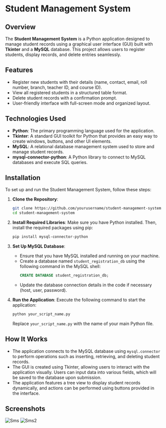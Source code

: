
# Student Management System

## Overview

The **Student Management System** is a Python application designed to manage student records using a graphical user interface (GUI) built with **Tkinter** and a **MySQL** database. This project allows users to register students, display records, and delete entries seamlessly.

## Features

- Register new students with their details (name, contact, email, roll number, branch, teacher ID, and course ID).
- View all registered students in a structured table format.
- Delete student records with a confirmation prompt.
- User-friendly interface with full-screen mode and organized layout.

## Technologies Used

- **Python**: The primary programming language used for the application.
- **Tkinter**: A standard GUI toolkit for Python that provides an easy way to create windows, buttons, and other UI elements.
- **MySQL**: A relational database management system used to store and manage student records.
- **mysql-connector-python**: A Python library to connect to MySQL databases and execute SQL queries.

## Installation

To set up and run the Student Management System, follow these steps:

1. **Clone the Repository**:
   ```bash
   git clone https://github.com/yourusername/student-management-system.git
   cd student-management-system
   ```

2. **Install Required Libraries**:
   Make sure you have Python installed. Then, install the required packages using pip:
   ```bash
   pip install mysql-connector-python
   ```

3. **Set Up MySQL Database**:
   - Ensure that you have MySQL installed and running on your machine.
   - Create a database named `student_registration_db` using the following command in the MySQL shell:
     ```sql
     CREATE DATABASE student_registration_db;
     ```
   - Update the database connection details in the code if necessary (host, user, password).

4. **Run the Application**:
   Execute the following command to start the application:
   ```bash
   python your_script_name.py
   ```
   Replace `your_script_name.py` with the name of your main Python file.

## How It Works

- The application connects to the MySQL database using `mysql.connector` to perform operations such as inserting, retrieving, and deleting student records.
- The GUI is created using Tkinter, allowing users to interact with the application visually. Users can input data into various fields, which will be saved to the database upon submission.
- The application features a tree view to display student records dynamically, and actions can be performed using buttons provided in the interface.

 ## Screenshots

 ![Sms](https://github.com/user-attachments/assets/aac91b36-03a0-474a-9bcc-e7a213060802)
 ![Sms2](https://github.com/user-attachments/assets/6f77c167-95e6-436e-b022-e25c36a0807e)


 

 

